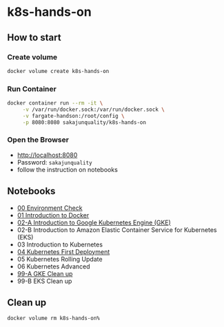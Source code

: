 # k8s-hands-on

## How to start

### Create volume

```bash
docker volume create k8s-hands-on
```

### Run Container

```bash
docker container run --rm -it \
     -v /var/run/docker.sock:/var/run/docker.sock \
     -v fargate-handson:/root/config \
     -p 8080:8080 sakajunquality/k8s-hands-on
```

### Open the Browser

- [http://localhost:8080](http://localhost:8080)
- Password: `sakajunquality`
- follow the instruction on notebooks

## Notebooks

- [00 Environment Check](./notebooks/00_check.ipynb)
- [01 Introduction to Docker](./notebooks/01_introduction_to_docker.ipynb)
- [02-A Introduction to Google Kubernetes Engine (GKE)](./notebooks/02a_introduction_to_gke.ipynb)
- 02-B Introduction to Amazon Elastic Container Service for Kubernetes (EKS)
- 03 Introduction to Kubernetes
- [04 Kubernetes First Deployment](./notebooks/04_k8s_first_deployment.ipynb)
- 05 Kubernetes Rolling Update
- 06 Kubernetes Advanced
- [99-A GKE Clean up](./notebooks/99a_gke_clean_up.ipynb)
- 99-B EKS Clean up

## Clean up

```bash
docker volume rm k8s-hands-on%
```
